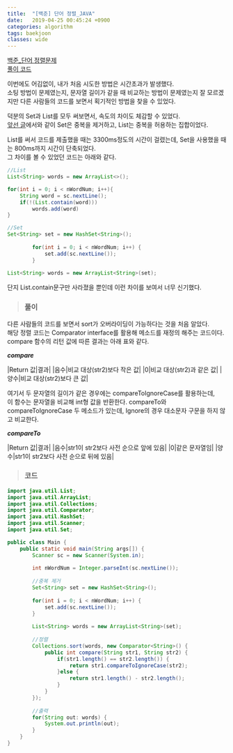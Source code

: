 ```yaml
---
title:  "[백준] 단어 정렬_JAVA"
date:   2019-04-25 00:45:24 +0900
categories: algorithm
tags: baekjoon
classes: wide
---
```


[백준_단어 정렬문제](https://www.acmicpc.net/problem/1181)  
[풀이 코드](https://github.com/2ssue/Algorithm/blob/master/Baekjoon/1181.java)  
  
이번에도 어김없이, 내가 처음 시도한 방법은 시간초과가 발생했다.  
소팅 방법이 문제였는지, 문자열 길이가 같을 때 비교하는 방법이 문제였는지 잘 모르겠지만 다른 사람들의 코드를 보면서 획기적인 방법을 찾을 수 있었다.  
  
덕분의 Set과 List를 모두 써보면서, 속도의 차이도 체감할 수 있었다.  
[앞선 글](https://2ssue.github.io/programming_knowledge/190424_PJI/)에서와 같이 Set은 중복을 제거하고, List는 중복을 허용하는 집합이었다.  
  
List를 써서 코드를 제출했을 때는 3300ms정도의 시간이 걸렸는데, Set을 사용했을 때는 800ms까지 시간이 단축되었다.  
그 차이를 볼 수 있었던 코드는 아래와 같다. 
  
```java
//List
List<String> words = new ArrayList<>();

for(int i = 0; i < nWordNum; i++){
	String word = sc.nextLine();
	if(!(List.contain(word))) 
		words.add(word)
}

//Set
Set<String> set = new HashSet<String>();
		
		for(int i = 0; i < nWordNum; i++) {
			set.add(sc.nextLine());
		}
		
List<String> words = new ArrayList<String>(set);
```
  
단지 List.contain문구만 사라졌을 뿐인데 이런 차이를 보여서 너무 신기했다.  

> ### 풀이

다른 사람들의 코드를 보면서 sort가 오버라이딩이 가능하다는 것을 처음 알았다.  
해당 정렬 코드는 Comparator interface를 활용해 메소드를 재정의 해주는 코드이다.  
compare 함수의 리턴 값에 따른 결과는 아래 표와 같다.  
  
_**compare**_

|Return 값|결과|
|음수|비교 대상(str2)보다 작은 값|
|0|비교 대상(str2)과 같은 값|
|양수|비교 대상(str2)보다 큰 값|
  
여기서 두 문자열의 길이가 같은 경우에는 compareToIgnoreCase를 활용하는데,  
이 함수는 문자열을 비교해 int형 값을 반환한다. compareTo와 compareToIgnoreCase 두 메소드가 있는데, Ignore의 경우 대소문자 구문을 하지 않고 비교한다.  
  
_**compareTo**_

|Return 값|결과|
|음수|str1이 str2보다 사전 순으로 앞에 있음|
|0|같은 문자열임|
|양수|str1이 str2보다 사전 순으로 뒤에 있음|
  
> ### 코드

```java
import java.util.List;
import java.util.ArrayList;
import java.util.Collections;
import java.util.Comparator;
import java.util.HashSet;
import java.util.Scanner;
import java.util.Set;

public class Main {
	public static void main(String args[]) {
		Scanner sc = new Scanner(System.in);
		
		int nWordNum = Integer.parseInt(sc.nextLine());
		
		//중복 제거
		Set<String> set = new HashSet<String>();
		
		for(int i = 0; i < nWordNum; i++) {
			set.add(sc.nextLine());
		}
		
		List<String> words = new ArrayList<String>(set);
		
		//정렬
		Collections.sort(words, new Comparator<String>() {
			public int compare(String str1, String str2) {
				if(str1.length() == str2.length()) {
					return str1.compareToIgnoreCase(str2);
				}else {
					return str1.length() - str2.length();
				}
			}
		});
		
		//출력
		for(String out: words) {
			System.out.println(out);
		}
	}
}
```